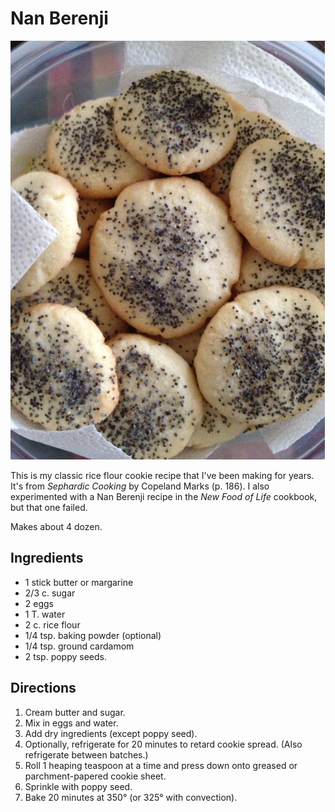 # Nan Berenji

![Nan berenji](../images/Nan_berenji.jpg)

This is my classic rice flour cookie recipe that I've been making for years. It's from _Sephardic Cooking_ by Copeland Marks (p. 186).  I also experimented with a Nan Berenji recipe in the _New Food of Life_ cookbook, but that one failed.

Makes about 4 dozen.

## Ingredients

* 1 stick butter or margarine
* 2/3 c. sugar
* 2 eggs
* 1 T. water
* 2 c. rice flour
* 1/4 tsp. baking powder (optional)
* 1/4 tsp. ground cardamom
* 2 tsp. poppy seeds.

## Directions

1. Cream butter and sugar.
2. Mix in eggs and water.
3. Add dry ingredients (except poppy seed).
4. Optionally, refrigerate for 20 minutes to retard cookie spread.  (Also refrigerate between batches.)
5. Roll 1 heaping teaspoon at a time and press down onto greased or parchment-papered cookie sheet.
6. Sprinkle with poppy seed.
7. Bake 20 minutes at 350° (or 325° with convection).
